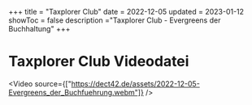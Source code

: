 +++
title = "Taxplorer Club"
date = 2022-12-05
updated = 2023-01-12
showToc = false
description ="Taxplorer Club - Evergreens der Buchhaltung"
+++

<script lang="ts">
    import Button from '$lib/components/Button.svelte';
    import Figure from '$lib/components/Figure.svelte';
    import UserRectangle from "phosphor-svelte/lib/UserRectangle";
    import Video from '$lib/components/Video.svelte';
</script>

# Taxplorer Club Videodatei

<Video source={["https://dect42.de/assets/2022-12-05-Evergreens_der_Buchfuehrung.webm"]} />
